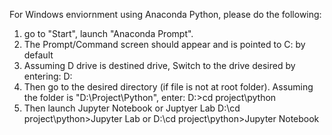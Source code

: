 For Windows enviornment using Anaconda Python, please do the following:

1. go to "Start", launch "Anaconda Prompt".
2. The Prompt/Command screen should appear and is pointed to C: by default
3. Assuming D drive is destined drive, Switch to the drive desired by entering:
     D:
4. Then go to the desired directory (if file is not at root folder). Assuming the folder is "D:\Project\Python", enter:
     D:\>cd project\python
6. Then launch Jupyter Notebook or Juptyer Lab
     D:\cd project\python>Jupyter Lab
     or
     D:\cd project\python>Jupyter Notebook

